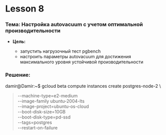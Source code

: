 # Lesson 8
### Тема: Настройка autovacuum с учетом оптимальной производительности

* __Цель:__

  * запустить нагрузочный тест pgbench
  * настроить параметры autovacuum для достижения максимального уровня устойчивой производительности

### Решение:
damir@Damir:~$ gcloud beta compute instances create postgres-node-2 \
> --machine-type=e2-medium \
> --image-family ubuntu-2004-lts \
> --image-project=ubuntu-os-cloud \
> --boot-disk-size=10GB \
> --boot-disk-type=pd-ssd \
> --tags=postgres \
> --restart-on-failure
